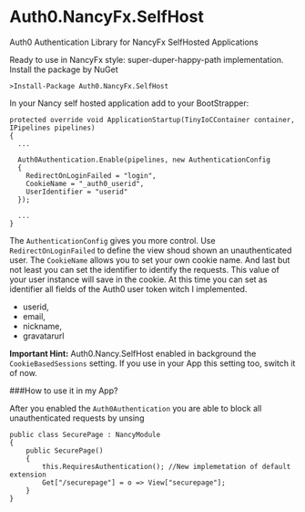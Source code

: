 Auth0.NancyFx.SelfHost
======================

Auth0 Authentication Library for NancyFx SelfHosted Applications

Ready to use in NancyFx style: super-duper-happy-path implementation. Install the package by NuGet

    >Install-Package Auth0.NancyFx.SelfHost
   
In your Nancy self hosted application add to your BootStrapper:


    protected override void ApplicationStartup(TinyIoCContainer container, IPipelines pipelines)
    {
      ...
            
      Auth0Authentication.Enable(pipelines, new AuthenticationConfig
      {
        RedirectOnLoginFailed = "login",
        CookieName = "_auth0_userid",
        UserIdentifier = "userid"
      });
            
      ...
    }
    
The `AuthenticationConfig` gives you more control. Use `RedirectOnLoginFailed` to define the view shoud shown an unauthenticated user. The `CookieName` allows you to set your own cookie name. And last but not least you can set the identifier to identify the requests. This value of your user instance will save in the cookie. At this time you can set as identifier all fields of the Auth0 user token witch I implemented.

 * userid,
 * email,
 * nickname,
 * gravatarurl

**Important Hint:** Auth0.Nancy.SelfHost enabled in background the `CookieBasedSessions` setting. If you use in your App this setting too, switch it of now.


###How to use it in my App?

After you enabled the `Auth0Authentication` you are able to block all unauthenticated requests by unsing


    public class SecurePage : NancyModule
    {
        public SecurePage()
        {
            this.RequiresAuthentication(); //New implemetation of default extension
            Get["/securepage"] = o => View["securepage"];
        }
    }
